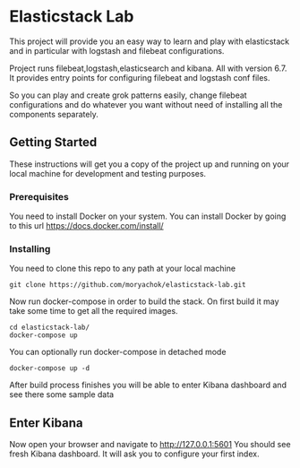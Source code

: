 # Elasticstack Lab

This project will provide you an easy way to learn and play with elasticstack and in particular with logstash and filebeat configurations.

Project runs filebeat,logstash,elasticsearch and kibana. All with version 6.7.
It provides entry points for configuring filebeat and logstash conf files.

So you can play and create grok patterns easily, change filebeat configurations and do whatever you want without need of installing all the components separately.

## Getting Started

These instructions will get you a copy of the project up and running on your local machine for development and testing purposes. 

### Prerequisites

You need to install Docker on your system. You can install Docker by going to this url
https://docs.docker.com/install/

### Installing

You need to clone this repo to any path at your local machine

```
git clone https://github.com/moryachok/elasticstack-lab.git
```

Now run docker-compose in order to build the stack. On first build it may take some time to get all the required images.

```
cd elasticstack-lab/
docker-compose up
```

You can optionally run docker-compose in detached mode

```
docker-compose up -d
```

After build process finishes you will be able to enter Kibana dashboard and see there some sample data

## Enter Kibana

Now open your browser and navigate to http://127.0.0.1:5601
You should see fresh Kibana dashboard.
It will ask you to configure your first index.



